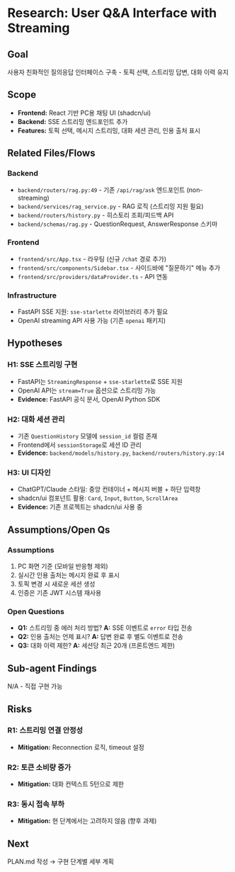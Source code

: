 # Research: User Q&A Interface with Streaming

## Goal
사용자 친화적인 질의응답 인터페이스 구축 - 토픽 선택, 스트리밍 답변, 대화 이력 유지

## Scope
- **Frontend:** React 기반 PC용 채팅 UI (shadcn/ui)
- **Backend:** SSE 스트리밍 엔드포인트 추가
- **Features:** 토픽 선택, 메시지 스트리밍, 대화 세션 관리, 인용 출처 표시

## Related Files/Flows

### Backend
- `backend/routers/rag.py:49` - 기존 `/api/rag/ask` 엔드포인트 (non-streaming)
- `backend/services/rag_service.py` - RAG 로직 (스트리밍 지원 필요)
- `backend/routers/history.py` - 히스토리 조회/피드백 API
- `backend/schemas/rag.py` - QuestionRequest, AnswerResponse 스키마

### Frontend
- `frontend/src/App.tsx` - 라우팅 (신규 `/chat` 경로 추가)
- `frontend/src/components/Sidebar.tsx` - 사이드바에 "질문하기" 메뉴 추가
- `frontend/src/providers/dataProvider.ts` - API 연동

### Infrastructure
- FastAPI SSE 지원: `sse-starlette` 라이브러리 추가 필요
- OpenAI streaming API 사용 가능 (기존 `openai` 패키지)

## Hypotheses

### H1: SSE 스트리밍 구현
- FastAPI는 `StreamingResponse` + `sse-starlette`로 SSE 지원
- OpenAI API는 `stream=True` 옵션으로 스트리밍 가능
- **Evidence:** FastAPI 공식 문서, OpenAI Python SDK

### H2: 대화 세션 관리
- 기존 `QuestionHistory` 모델에 `session_id` 컬럼 존재
- Frontend에서 `sessionStorage`로 세션 ID 관리
- **Evidence:** `backend/models/history.py`, `backend/routers/history.py:14`

### H3: UI 디자인
- ChatGPT/Claude 스타일: 중앙 컨테이너 + 메시지 버블 + 하단 입력창
- shadcn/ui 컴포넌트 활용: `Card`, `Input`, `Button`, `ScrollArea`
- **Evidence:** 기존 프로젝트는 shadcn/ui 사용 중

## Assumptions/Open Qs

### Assumptions
1. PC 화면 기준 (모바일 반응형 제외)
2. 실시간 인용 출처는 메시지 완료 후 표시
3. 토픽 변경 시 새로운 세션 생성
4. 인증은 기존 JWT 시스템 재사용

### Open Questions
- **Q1:** 스트리밍 중 에러 처리 방법?
  **A:** SSE 이벤트로 `error` 타입 전송
- **Q2:** 인용 출처는 언제 표시?
  **A:** 답변 완료 후 별도 이벤트로 전송
- **Q3:** 대화 이력 제한?
  **A:** 세션당 최근 20개 (프론트엔드 제한)

## Sub-agent Findings
N/A - 직접 구현 가능

## Risks

### R1: 스트리밍 연결 안정성
- **Mitigation:** Reconnection 로직, timeout 설정

### R2: 토큰 소비량 증가
- **Mitigation:** 대화 컨텍스트 5턴으로 제한

### R3: 동시 접속 부하
- **Mitigation:** 현 단계에서는 고려하지 않음 (향후 과제)

## Next
PLAN.md 작성 → 구현 단계별 세부 계획
